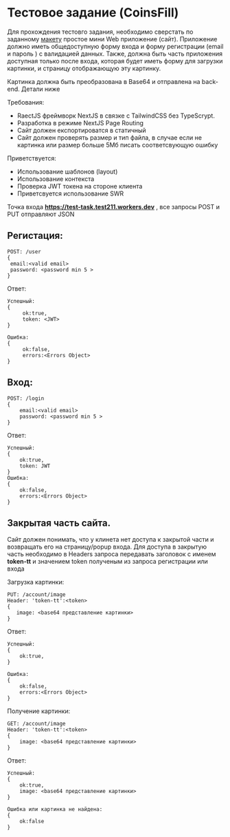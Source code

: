 # Тестовое задание (CoinsFill)
Для прохождения тестовго задания, необходимо сверстать по заданному [макету](https://www.figma.com/file/IzomCNCemtEBchR7PqsA5B/testovoe-fixer?type=design&node-id=0%3A1&mode=design&t=Xr7cXjBzQxw7LuW9-1) простое мини Web приложение (сайт). Приложение должно иметь общедоступную форму входа и форму регистрации (email и пароль ) с валидацией данных. Также, должна быть часть приложения доступная только после входа, которая будет иметь форму для загрузки картинки, и страницу отображающую эту картинку.

Картинка должна быть преобразована в Base64 и отправлена на back-end. Детали ниже

Требования:

-   RaectJS фреймворк NextJS в связке с TailwindCSS без TypeScrypt.
-   Разработка в режиме NextJS Page Routing
-   Сайт должен експортироватся в статичный
-   Сайт должен проверять размер и тип файла, в случае если не картинка или размер больше 5Мб писать соответсвующую ошибку

Приветствуется:

-   Использование шаблонов (layout)
-   Использование контекста
-   Проверка JWT токена на стороне клиента
-   Приветсвуется использование SWR

Точка входа  **https://test-task.test211.workers.dev**  , все запросы POST и PUT отправляют JSON

## Регистация:

   ```
POST: /user
{
	email:<valid email>
	password: <password min 5 >
}
```
Ответ:

   ```
Успешный:
{
		ok:true,
		token: <JWT>
}

Ошибка:
{
		ok:false,
		errors:<Errors Object>
}
```

## Вход:

	POST: /login
	{
		email:<valid email>
		password: <password min 5 >
	}

Ответ:

```
Успешный:
{
	ok:true,
	token: JWT
}
Ошибка:
{
	ok:false,
	errors:<Errors Object>
}
```
## Закрытая часть сайта.

Сайт должен понимать, что у клинета нет доступа к закрытой части и возвращать его на страницу/popup входа. Для доступа в закрытую часть необходимо в Headers запроса передавать заголовок с именем **token-tt** и значением token полученым из запроса регистрации или входа

Загрузка картинки:

 ```
PUT: /account/image
Header: 'token-tt':<token>
{
	image: <base64 представление картинки>
}

```

Ответ:

```
Успешный:
{
	ok:true,
}

Ошибка:
{
	ok:false,
	errors:<Errors Object>
}

```

Получение картинки:

```
GET: /account/image
Header: 'token-tt':<token>
{
	image: <base64 представление картинки>
}

```

Ответ:

```
Успешный:
{
	ok:true,
	image: <base64 представление картинки>
}

Ошибка или картинка не найдена:
{
	ok:false
}
```



